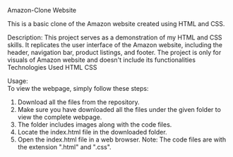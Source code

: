 Amazon-Clone Website

This is a basic clone of the Amazon website created using HTML and CSS.

Description: 
This project serves as a demonstration of my HTML and CSS skills. It replicates the user interface of the Amazon website, including the header, navigation bar, product listings, and footer.
The project is only for visuals of Amazon website and doesn't include its functionalities
Technologies Used
HTML
CSS

Usage:   
To view the webpage, simply follow these steps:

1. Download all the files from the repository.
2. Make sure you have downloaded all the files under the given folder to view the complete webpage.
3. The folder includes images along with the code files.
4. Locate the index.html file in the downloaded folder.
5. Open the index.html file in a web browser.
Note: The code files are with the extension ".html" and ".css".


